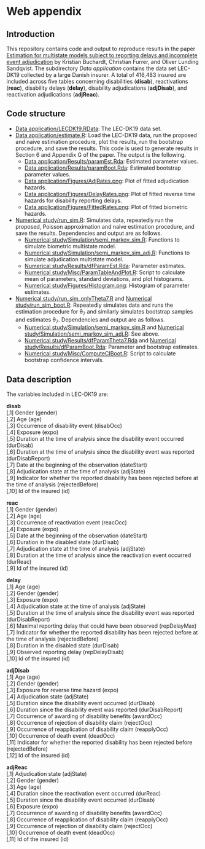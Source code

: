 # Web appendix

## Introduction
This repository contains code and output to reproduce results in the paper [Estimation for multistate models subject to reporting delays
and incomplete event adjudication](https://arxiv.org/abs/2311.04318) by Kristian Buchardt, Christian Furrer, and Oliver Lunding Sandqvist. The subdirectory *Data application* contains the data set LEC-DK19 collected by a large Danish insurer. A total of 416,483 insured are included across five tables concerning disabilities (**disab**), reactivations (**reac**), disability delays (**delay**), disability adjudications (**adjDisab**), and reactivation adjudications (**adjReac**). 

## Code structure

* [Data application/LECDK19.RData](<Data application/LECDK19.RData>): The LEC-DK19 data set.
* [Data application/estimate.R](<Data application/estimate.R>): Load the LEC-DK19 data, run the proposed and naive estimation procedure, plot the results, run the bootstrap procedure, and save the results. This code is used to generate results in Section 6 and Appendix G of the paper. The output is the following.
    * [Data application/Results/paramEst.Rda](<Data application/Results/paramEst.Rda>): Estimated parameter values.
    * [Data application/Results/paramBoot.Rda](<Data application/Results/paramBoot.Rda>): Estimated bootstrap parameter values.
    * [Data application/Figures/AdjRates.png](<Data application/Figures/AdjRates.png>): Plot of fitted adjudication hazards.
    * [Data application/Figures/DelayRates.png](<Data application/Figures/DelayRates.png>): Plot of fitted reverse time hazards for disability reporting delays.
    * [Data application/Figures/FittedRates.png](<Data application/Figures/FittedRates.png>): Plot of fitted biometric hazards.
* [Numerical study/run_sim.R](<Numerical study/run_sim.R>): Simulates data, repeatedly run the proposed, Poisson approximation and naive estimation procedure, and save the results. Dependencies and output are as follows.
    * [Numerical study/Simulation/semi_markov_sim.R](<Numerical study/Simulation/semi_markov_sim.R>): Functions to simulate biometric multistate model.
    * [Numerical study/Simulation/semi_markov_sim_adj.R](<Numerical study/Simulation/semi_markov_sim_adj.R>): Functions to simulate adjudication multistate model.
    * [Numerical study/Results/dfParamEst.Rda](<Numerical study/Results/dfParamEst.Rda>): Parameter estimates.
    * [Numerical study/Misc/ParamTableAndPlot.R](<Numerical study/Misc/ParamTableAndPlot.R>): Script to calculate mean of parameters, standard deviations, and plot histograms.
    * [Numerical study/Figures/Histogram.png](<Numerical study/Figures/Histogram.png>): Histogram of parameter estimates.
* [Numerical study/run_sim_onlyTheta7.R](<Numerical study/run_sim_onlyTheta7.R>) and [Numerical study/run_sim_boot.R](<Numerical study/run_sim_boot.R>): Repeatedly simulates data and runs the estimation procedure for θ<sub>7</sub> and similarly simulates bootstrap samples and estimates θ<sub>7</sub>. Dependencies and output are as follows.
    * [Numerical study/Simulation/semi_markov_sim.R](<Numerical study/Simulation/semi_markov_sim.R>) and [Numerical study/Simulation/semi_markov_sim_adj.R](<Numerical study/Simulation/semi_markov_sim_adj.R>): See above.
    * [Numerical study/Results/dfParamTheta7.Rda](<Numerical study/Results/dfParamTheta7.Rda>) and [Numerical study/Results/dfParamBoot.Rda](<Numerical study/Results/dfParamBoot.Rda>): Parameter and bootstrap estimates.
    * [Numerical study/Misc/ComputeCIBoot.R](<Numerical study/Misc/ComputeCIBoot.R>): Script to calculate bootstrap confidence intervals.

## Data description

The variables included in LEC-DK19 are:

**disab**   
[,1] Gender (gender)  
[,2] Age (age)  
[,3] Occurrence of disability event (disabOcc)  
[,4] Exposure (expo)  
[,5] Duration at the time of analysis since the disability event occurred (durDisab)  
[,6] Duration at the time of analysis since the disability event was reported (durDisabReport)  
[,7] Date at the beginning of the observation (dateStart)  
[,8] Adjudication state at the time of analysis (adjState)  
[,9] Indicator for whether the reported disability has been rejected before at the time of analysis (rejectedBefore)  
[,10] Id of the insured (id)  

**reac**  
[,1] Gender (gender)  
[,2] Age (age)  
[,3] Occurrence of reactivation event (reacOcc)  
[,4] Exposure (expo)  
[,5] Date at the beginning of the observation (dateStart)  
[,6] Duration in the disabled state (durDisab)  
[,7] Adjudication state at the time of analysis (adjState)  
[,8] Duration at the time of analysis since the reactivation event occurred (durReac)    
[,9] Id of the insured (id)  

**delay**  
[,1] Age (age)  
[,2] Gender (gender)  
[,3] Exposure (expo)  
[,4] Adjudication state at the time of analysis (adjState)  
[,5] Duration at the time of analysis since the disability event was reported (durDisabReport)   
[,6] Maximal reporting delay that could have been observed (repDelayMax)  
[,7] Indicator for whether the reported disability has been rejected before at the time of analysis (rejectedBefore)  
[,8] Duration in the disabled state (durDisab)  
[,9] Observed reporting delay (repDelayDisab)  
[,10] Id of the insured (id)  

**adjDisab**  
[,1] Age (age)  
[,2] Gender (gender)  
[,3] Exposure for reverse time hazard (expo)  
[,4] Adjudication state (adjState)  
[,5] Duration since the disability event occurred (durDisab)  
[,6] Duration since the disability event was reported (durDisabReport)  
[,7] Occurrence of awarding of disability benefits (awardOcc)   
[,8] Occurrence of rejection of disability claim (rejectOcc)   
[,9] Occurrence of reapplication of disability claim (reapplyOcc)   
[,10] Occurrence of death event (deadOcc)  
[,11]  Indicator for whether the reported disability has been rejected before (rejectedBefore)   
[,12] Id of the insured (id)  

**adjReac**  
[,1] Adjudication state (adjState)  
[,2] Gender (gender)   
[,3] Age (age)   
[,4] Duration since the reactivation event occurred (durReac)    
[,5] Duration since the disability event occurred (durDisab)   
[,6] Exposure (expo)  
[,7] Occurrence of awarding of disability benefits (awardOcc)   
[,8] Occurrence of reapplication of disability claim (reapplyOcc)   
[,9] Occurrence of rejection of disability claim (rejectOcc)   
[,10] Occurrence of death event (deadOcc)  
[,11] Id of the insured (id)  
